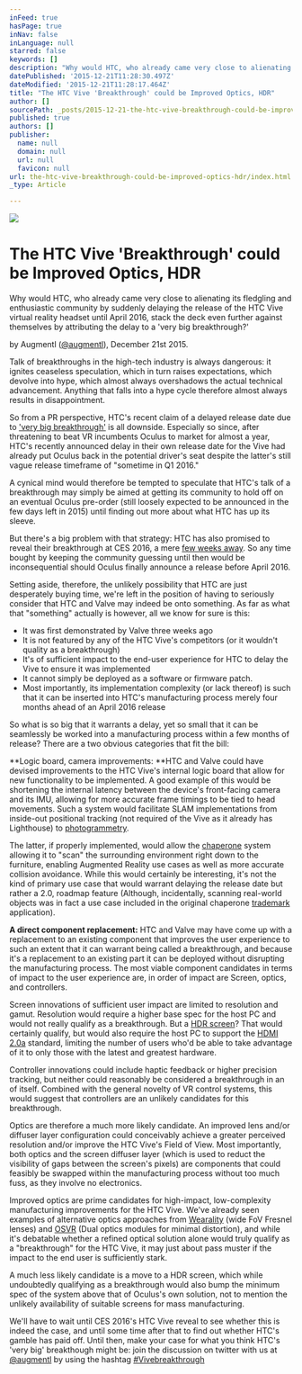 ```yaml
---
inFeed: true
hasPage: true
inNav: false
inLanguage: null
starred: false
keywords: []
description: "Why would HTC, who already came very close to alienating its fledgling and enthusiastic community by suddenly delaying the release of the HTC Vive virtual reality headset until April 2016, stack the deck even further against themselves by attributing the delay to a 'very big breakthrough?'"
datePublished: '2015-12-21T11:28:30.497Z'
dateModified: '2015-12-21T11:28:17.464Z'
title: "The HTC Vive 'Breakthrough' could be Improved Optics, HDR"
author: []
sourcePath: _posts/2015-12-21-the-htc-vive-breakthrough-could-be-improved-optics-hdr.md
published: true
authors: []
publisher:
  name: null
  domain: null
  url: null
  favicon: null
url: the-htc-vive-breakthrough-could-be-improved-optics-hdr/index.html
_type: Article

---
```

![](https://the-grid-user-content.s3-us-west-2.amazonaws.com/8d1fa397-23e6-4d22-b8bb-95bc0979be65.png)

# The HTC Vive 'Breakthrough' could be Improved Optics, HDR

Why would HTC, who already came very close to alienating its fledgling and enthusiastic community by suddenly delaying the release of the HTC Vive virtual reality headset until April 2016, stack the deck even further against themselves by attributing the delay to a 'very big breakthrough?'

by Augmentl  ([@augmentl][0]), December 21st 2015\.

Talk of breakthroughs in the high-tech industry is always dangerous: it ignites ceaseless speculation, which in turn raises expectations, which devolve into hype, which almost always overshadows the actual technical advancement. Anything that falls into a hype cycle therefore almost always results in disappointment.

So from a PR perspective, HTC's recent claim of a delayed release date due to ['very big breakthrough'][1] is all downside. Especially so since, after threatening to beat VR incumbents Oculus to market for almost a year, HTC's recently announced delay in their own release date for the Vive had already put Oculus back in the potential driver's seat despite the latter's still vague release timeframe of "sometime in Q1 2016." 

A cynical mind would therefore be tempted to speculate that HTC's talk of a breakthrough may simply be aimed at getting its community to hold off on an eventual Oculus pre-order (still loosely expected to be announced in the few days left in 2015) until finding out more about what HTC has up its sleeve.

But there's a big problem with that strategy: HTC has also promised to reveal their breakthrough at CES 2016, a mere [few weeks away][2]. So any time bought by keeping the community guessing until then would be inconsequential should Oculus finally announce a release before April 2016\.

Setting aside, therefore, the unlikely possibility that HTC are just desperately buying time, we're left in the position of having to seriously consider that HTC and Valve may indeed be onto something. As far as what that "something" actually is however, all we know for sure is this:

* It was first demonstrated by Valve three weeks ago
* It is not featured by any of the HTC Vive's competitors (or it wouldn't quality as a breakthrough)
* It's of sufficient impact to the end-user experience for HTC to delay the Vive to ensure it was implemented
* It cannot simply be deployed as a software or firmware patch.
* Most importantly, its implementation complexity (or lack thereof) is such that it can be inserted into HTC's manufacturing process merely four months ahead of an April 2016 release

So what is so big that it warrants a delay, yet so small that it can be seamlessly be worked into a manufacturing process within a few months of release? There are a two obvious categories that fit the bill:

**Logic board, camera improvements: **HTC and Valve could have devised improvements to the HTC Vive's internal logic board that allow for new functionality to be implemented. A good example of this would be shortening the internal latency between the device's front-facing camera and its IMU, allowing for more accurate frame timings to be tied to head movements. Such a system would facilitate SLAM implementations from inside-out positional tracking (not required of the Vive as it already has Lighthouse) to [photogrammetry][3]. 

The latter, if properly implemented, would allow the [chaperone][4] system allowing it to "scan" the surrounding environment right down to the furniture, enabling Augmented Reality use cases as well as more accurate collision avoidance. While this would certainly be interesting, it's not the kind of primary use case that would warrant delaying the release date but rather a 2.0, roadmap feature (Although, incidentally, scanning real-world objects was in fact a use case included in the original chaperone [trademark][5] application).

**A direct component replacement:** HTC and Valve may have come up with a replacement to an existing component that improves the user experience to such an extent that it can warrant being called a breakthrough, and because it's a replacement to an existing part it can be deployed without disrupting the manufacturing process. The most viable component candidates in terms of impact to the user experience are, in order of impact are Screen, optics, and controllers. 

Screen innovations of sufficient user impact are limited to resolution and gamut. Resolution would require a higher base spec for the host PC and would not really qualify as a breakthrough. But a [HDR screen][6]? That would certainly qualify, but would also require the host PC to support the [HDMI 2.0a][7] standard, limiting the number of users who'd be able to take advantage of it to only those with the latest and greatest hardware.  

Controller innovations could include haptic feedback or higher precision tracking, but neither could reasonably be considered a breakthrough in an of itself. Combined with the general novelty of VR control systems, this would suggest that controllers are an unlikely candidates for this breakthrough. 

Optics are therefore a much more likely candidate. An improved lens and/or diffuser layer configuration could conceivably achieve a greater perceived resolution and/or improve the HTC Vive's Field of View. Most importantly, both optics and the screen diffuser layer (which is used to reduct the visibility of gaps between the screen's pixels) are components that could feasibly be swapped within the manufacturing process without too much fuss, as they involve no electronics.

Improved optics are prime candidates for high-impact, low-complexity manufacturing improvements for the HTC Vive. We've already seen examples of alternative optics approaches from [Wearality][8] (wide FoV Fresnel lenses) and [OSVR][9] (Dual optics modules for minimal distortion), and while it's debatable whether a refined optical solution alone would truly qualify as a "breakthrough" for the HTC Vive, it may just about pass muster if the impact to the end user is sufficiently stark. 

A much less likely candidate is a move to a HDR screen, which while undoubtedly qualifying as a breakthrough would also bump the minimum spec of the system above that of Oculus's own solution, not to mention the unlikely availability of suitable screens for mass manufacturing.

We'll have to wait until CES 2016's HTC Vive reveal to see whether this is indeed the case, and until some time after that to find out whether HTC's gamble has paid off. Until then, make your case for what you think HTC's 'very big' breakthough might be: join the discussion on twitter with us at [@augmentl][0] by using the hashtag [\#Vivebreakthrough][10]

[0]: http://twitter.com/augmentl
[1]: http://www.engadget.com/2015/12/18/htc-vive-vr-big-breakthrough-ces/
[2]: https://www.cesweb.org/
[3]: https://www.youtube.com/watch?v=9_GD7kUbogk
[4]: http://www.trustedreviews.com/news/valve-trademarks-something-called-chaperone-related-to-vr
[5]: http://www.eurogamer.net/articles/2015-05-20-what-is-valves-chaperone
[6]: http://www.telegraph.co.uk/technology/news/11340226/Netflix-HDR-is-more-important-than-4K.html
[7]: http://www.hdmi.org/manufacturer/hdmi_2_0/hdmi_2_0a_faq.aspx
[8]: http://www.wearality.com/
[9]: http://www.razerzone.com/osvr-hacker-dev-kit
[10]: https://twitter.com/hashtag/Vivebreakthrough?src=hash